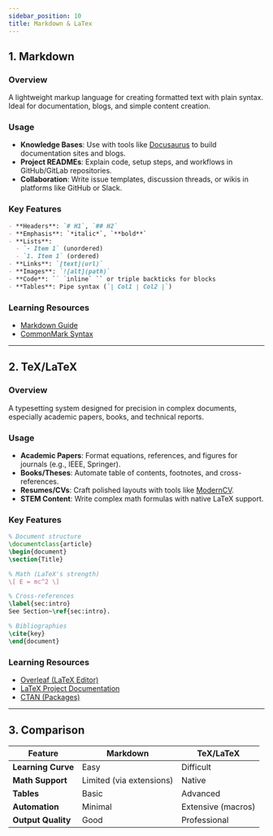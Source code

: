 ```yaml
---
sidebar_position: 10
title: Markdown & LaTex
---
```


## 1. **Markdown**
### Overview  
A lightweight markup language for creating formatted text with plain syntax. Ideal for documentation, blogs, and simple content creation.

### Usage  
- **Knowledge Bases**: Use with tools like [Docusaurus](https://docusaurus.io/) to build documentation sites and blogs.  
- **Project READMEs**: Explain code, setup steps, and workflows in GitHub/GitLab repositories.  
- **Collaboration**: Write issue templates, discussion threads, or wikis in platforms like GitHub or Slack.  

### Key Features  
```markdown
- **Headers**: `# H1`, `## H2`
- **Emphasis**: `*italic*`, `**bold**`
- **Lists**:
  - `- Item 1` (unordered)
  - `1. Item 1` (ordered)
- **Links**: `[text](url)`
- **Images**: `![alt](path)`
- **Code**: `` `inline` `` or triple backticks for blocks
- **Tables**: Pipe syntax (`| Col1 | Col2 |`)
```

### Learning Resources  
- [Markdown Guide](https://www.markdownguide.org/)  
- [CommonMark Syntax](https://commonmark.org/help/)  

---

## 2. **TeX/LaTeX**
### Overview  
A typesetting system designed for precision in complex documents, especially academic papers, books, and technical reports.

### Usage  
- **Academic Papers**: Format equations, references, and figures for journals (e.g., IEEE, Springer).  
- **Books/Theses**: Automate table of contents, footnotes, and cross-references.  
- **Resumes/CVs**: Craft polished layouts with tools like [ModernCV](https://www.overleaf.com/latex/templates/tagged/cv).  
- **STEM Content**: Write complex math formulas with native LaTeX support.  

### Key Features  
```tex
% Document structure
\documentclass{article}
\begin{document}
\section{Title}

% Math (LaTeX's strength)
\[ E = mc^2 \]

% Cross-references
\label{sec:intro}
See Section~\ref{sec:intro}.

% Bibliographies
\cite{key}
\end{document}
```

### Learning Resources  
- [Overleaf (LaTeX Editor)](https://www.overleaf.com/learn)  
- [LaTeX Project Documentation](https://www.latex-project.org/help/documentation/)  
- [CTAN (Packages)](https://www.ctan.org/)  

---

## 3. **Comparison**
| Feature          | Markdown          | TeX/LaTeX         |
|------------------|-------------------|-------------------|
| **Learning Curve** | Easy             | Difficult         |
| **Math Support**   | Limited (via extensions) | Native          |
| **Tables**         | Basic            | Advanced          |
| **Automation**     | Minimal          | Extensive (macros)|
| **Output Quality** | Good             | Professional      |

